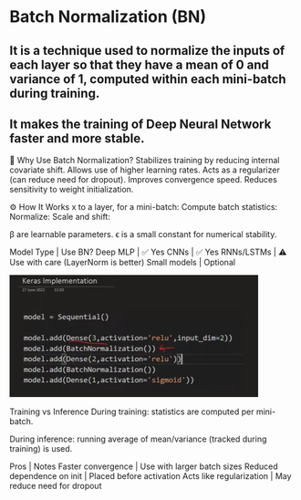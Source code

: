 # Batch Normalization (BN) 
## It is a technique used to normalize the inputs of each layer so that they have a mean of 0 and variance of 1, computed within each mini-batch during training.

## It makes the training of Deep Neural Network faster and more stable.
🎯 Why Use Batch Normalization?
Stabilizes training by reducing internal covariate shift.
Allows use of higher learning rates.
Acts as a regularizer (can reduce need for dropout).
Improves convergence speed.
Reduces sensitivity to weight initialization.

⚙️ How It Works
x to a layer, for a mini-batch:
Compute batch statistics:
Normalize:
Scale and shift:

β are learnable parameters.
ϵ is a small constant for numerical stability.

Model Type | Use BN?
Deep MLP | ✅ Yes
CNNs | ✅ Yes
RNNs/LSTMs | ⚠️ Use with care (LayerNorm is better)
Small models | Optional

![alt text](image-4.png)

Training vs Inference
During training: statistics are computed per mini-batch.

During inference: running average of mean/variance (tracked during training) is used.

Pros | Notes
Faster convergence | Use with larger batch sizes
Reduced dependence on init | Placed before activation
Acts like regularization | May reduce need for dropout

